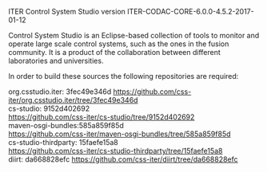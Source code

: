 ITER Control System Studio version ITER-CODAC-CORE-6.0.0-4.5.2-2017-01-12

Control System Studio is an Eclipse-based collection of tools
to monitor and operate large scale control systems, such as the
ones in the fusion community. It is a product of the collaboration
between different laboratories and universities.

In order to build these sources the following repositories are required:
				   
org.csstudio.iter: 3fec49e346d
<https://github.com/css-iter/org.csstudio.iter/tree/3fec49e346d>  
cs-studio: 9152d402692  
<https://github.com/css-iter/cs-studio/tree/9152d402692>  
maven-osgi-bundles:585a859f85d  
<https://github.com/css-iter/maven-osgi-bundles/tree/585a859f85d>  
cs-studio-thirdparty: 15faefe15a8  
<https://github.com/css-iter/cs-studio-thirdparty/tree/15faefe15a8>  
diirt: da668828efc
<https://github.com/css-iter/diirt/tree/da668828efc>


